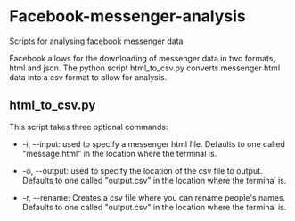# Facebook-messenger-analysis
Scripts for analysing facebook messenger data

Facebook allows for the downloading of messenger data in two formats, html and json. The python script html_to_csv.py converts messenger html data into a csv format to allow for analysis.


## html_to_csv.py

This script takes three optional commands:

- -i, --input: used to specify a messenger html file. Defaults to one called "message.html" in the location where the terminal is.

- -o, --output: used to specify the location of the csv file to output. Defaults to one called "output.csv" in the location where the terminal is.

- -r, --rename: Creates a csv file where you can rename people's names. Defaults to one called "output.csv" in the location where the terminal is.
